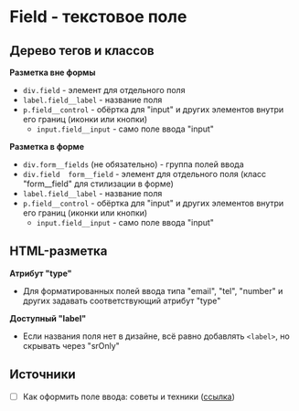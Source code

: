 # Field - текстовое поле

## Дерево тегов и классов
**Разметка вне формы**
- `div.field` - элемент для отдельного поля
- `label.field__label` - название поля
- `p.field__control` - обёртка для "input" и других элементов внутри его границ (иконки или кнопки)
  - `input.field__input` - само поле ввода "input"

**Разметка в форме**
- `div.form__fields` (не обязательно) - группа полей ввода
- `div.field  form__field` - элемент для отдельного поля (класс "form__field" для стилизации в форме)
- `label.field__label` - название поля
- `p.field__control` - обёртка для "input" и других элементов внутри его границ (иконки или кнопки)
  - `input.field__input` - само поле ввода "input"


## HTML-разметка
**Атрибут "type"**
- Для форматированных полей ввода типа "email", "tel", "number" и других задавать соответствующий атрибут "type"

**Доступный "label"**
- Если названия поля нет в дизайне, всё равно добавлять `<label>`, но скрывать через "srOnly"


## Источники
- [ ] Как оформить поле ввода: советы и техники ([ссылка](https://nuancesprog.ru/p/13981/))